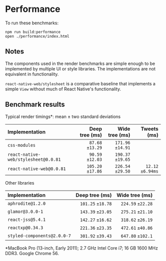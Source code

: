 # Performance

To run these benchmarks:

```
npm run build:performance
open ./performance/index.html
```

## Notes

The components used in the render benchmarks are simple enough to be
implemented by multiple UI or style libraries. The implementations are not
equivalent in functionality.

`react-native-web/stylesheet` is a comparative baseline that implements a
simple `View` without much of React Native's functionality.

## Benchmark results

Typical render timings*: mean ± two standard deviations

| Implementation                       | Deep tree (ms)    | Wide tree (ms)    | Tweets (ms)       |
| :--- | ---: | ---: | ---: |
| `css-modules`                        |  `87.68` `±13.29` | `171.96` `±14.91` | |
| `react-native-web/stylesheet@0.0.81` |  `90.59` `±12.03` | `190.37` `±19.65` | |
| `react-native-web@0.0.81`            | `105.20` `±17.86` | `226.54` `±29.50` | `12.12` `±6.94ms` |

Other libraries

| Implementation                       | Deep tree (ms)    | Wide tree (ms)    |
| :--- | ---: | ---: |
| `aphrodite@1.2.0`                    | `101.25` `±18.78` | `224.59` `±22.28` |
| `glamor@3.0.0-1`                     | `143.39` `±23.05` | `275.21` `±21.10` |
| `react-jss@5.4.1`                    | `142.27` `±16.62` | `318.62` `±26.19` |
| `reactxp@0.34.3`                     | `221.36` `±23.35` | `472.61` `±40.86` |
| `styled-components@2.0.0-7`          | `301.92` `±39.43` | `647.80` `±102.1` |

*MacBook Pro (13-inch, Early 2011); 2.7 GHz Intel Core i7; 16 GB 1600 MHz DDR3. Google Chrome 56.
